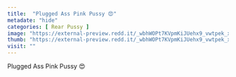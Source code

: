 ```yaml
---
title:  "Plugged Ass Pink Pussy 😍"
metadate: "hide"
categories: [ Rear Pussy ]
image: "https://external-preview.redd.it/_wbhWOPt7KVpmKiJUehx9_vwtpek_xezWq1y12yx6Ig.jpg?auto=webp&s=1e65a938b10ec3014ab889726d55f3fa118ef3db"
thumb: "https://external-preview.redd.it/_wbhWOPt7KVpmKiJUehx9_vwtpek_xezWq1y12yx6Ig.jpg?width=640&crop=smart&auto=webp&s=304a86610c266cbd48a36167162dc2fd60139be9"
visit: ""
---
```

Plugged Ass Pink Pussy 😍
